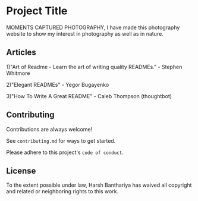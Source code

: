 
# Project Title
MOMENTS CAPTURED PHOTOGRAPHY,
I have made this photography website to show my interest in photography as well as in nature.


## Articles
1)"Art of Readme - Learn the art of writing quality READMEs." - Stephen Whitmore

2)"Elegant READMEs" - Yegor Bugayenko

3)"How To Write A Great README" - Caleb Thompson (thoughtbot)
## Contributing

Contributions are always welcome!

See `contributing.md` for ways to get started.

Please adhere to this project's `code of conduct`.


## License

To the extent possible under law, Harsh Banthariya has waived all copyright and related or neighboring rights to this work.